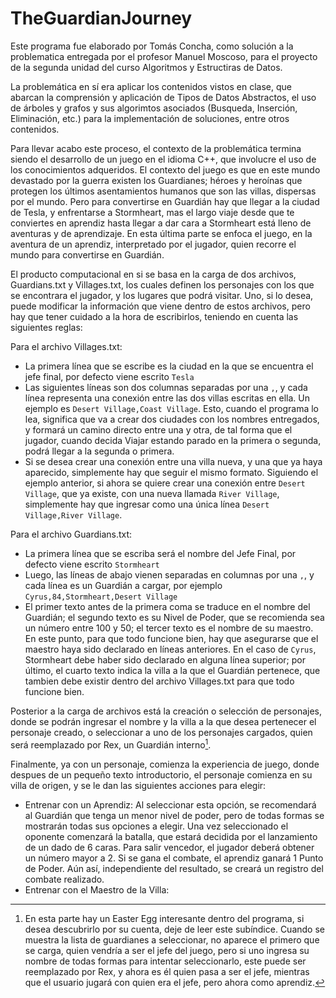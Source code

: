 # TheGuardianJourney

Este programa fue elaborado por Tomás Concha, como solución a la problematica entregada por el profesor Manuel Moscoso, para el proyecto de la segunda unidad del curso Algoritmos y Estructiras de Datos. 

La problemática en sí era aplicar los contenidos vistos en clase, que abarcan la comprensión y aplicación de Tipos de Datos Abstractos, el uso de árboles y grafos y sus algorimtos asociados (Busqueda, Inserción, Eliminación, etc.) para la implementación de soluciones, entre otros contenidos.

Para llevar acabo este proceso, el contexto de la problemática termina siendo el desarrollo de un juego en el idioma C++, que involucre el uso de los conocimientos adqueridos. 
El contexto del juego es que en este mundo devastado por la guerra existen los Guardianes; héroes y heroínas que protegen los últimos asentamientos humanos que son las villas, dispersas por el mundo. Pero para convertirse en Guardián hay que llegar a la ciudad de Tesla, y enfrentarse a Stormheart, mas el largo viaje desde que te conviertes en aprendiz hasta llegar a dar cara a Stormheart está lleno de aventuras y de aprendizaje. 
En esta última parte se enfoca el juego, en la aventura de un aprendiz, interpretado por el jugador, quien recorre el mundo para convertirse en Guardián.

El producto computacional en si se basa en la carga de dos archivos, Guardians.txt y Villages.txt, los cuales definen los personajes con los que se encontrara el jugador, y los lugares que podrá visitar. Uno, si lo desea, puede modificar la información que viene dentro de estos archivos, pero hay que tener cuidado a la hora de escribirlos, teniendo en cuenta las siguientes reglas:

Para el archivo Villages.txt:
 - La primera línea que se escribe es la ciudad en la que se encuentra el jefe final, por defecto viene escrito `Tesla`
 - Las siguientes líneas son dos columnas separadas por una `,`, y cada línea representa una conexión entre las dos villas escritas en ella. Un ejemplo es `Desert Village,Coast Village`. Esto, cuando el programa lo lea, significa que va a crear dos ciudades con los nombres entregados, y formará un camino directo entre una y otra, de tal forma que el jugador, cuando decida Viajar estando parado en la primera o segunda, podrá llegar a la segunda o primera.
 - Si se desea crear una conexión entre una villa nueva, y una que ya haya aparecido, simplemente hay que seguir el mismo formato. Siguiendo el ejemplo anterior, si ahora se quiere crear una conexión entre `Desert Village`, que ya existe, con una nueva llamada `River Village`, simplemente hay que ingresar como una única línea `Desert Village,River Village`.

Para el archivo Guardians.txt:
 - La primera línea que se escriba será el nombre del Jefe Final, por defecto viene escrito `Stormheart`
 - Luego, las líneas de abajo vienen separadas en columnas por una `,`, y cada línea es un Guardián a cargar, por ejemplo `Cyrus,84,Stormheart,Desert Village`
 - El primer texto antes de la primera coma se traduce en el nombre del Guardián; el segundo texto es su Nivel de Poder, que se recomienda sea un número entre 100 y 50; el tercer texto es el nombre de su maestro. En este punto, para que todo funcione bien, hay que asegurarse que el maestro haya sido declarado en líneas anteriores. En el caso de `Cyrus`, Stormheart debe haber sido declarado en alguna línea superior; por último, el cuarto texto indica la villa a la que el Guardián pertenece, que tambien debe existir dentro del archivo Villages.txt para que todo funcione bien.

Posterior a la carga de archivos está la creación o selección de personajes, donde se podrán ingresar el nombre y la villa a la que desea pertenecer el personaje creado, o seleccionar a uno de los personajes cargados, quien será reemplazado por Rex, un Guardián interno[^1].

Finalmente, ya con un personaje, comienza la experiencia de juego, donde despues de un pequeño texto introductorio, el personaje comienza en su villa de origen, y se le dan las siguientes acciones para elegir:

 - Entrenar con un Aprendiz: Al seleccionar esta opción, se recomendará al Guardián que tenga un menor nivel de poder, pero de todas formas se mostrarán todas sus opciones a elegir. Una vez seleccionado el oponente comenzará la batalla, que estará decidida por el lanzamiento de un dado de 6 caras. Para salir vencedor, el jugador deberá obtener un número mayor a 2. Si se gana el combate, el aprendiz ganará 1 Punto de Poder. Aún así, independiente del resultado, se creará un registro del combate realizado.
 - Entrenar con el Maestro de la Villa:  


[^1]: En esta parte hay un Easter Egg interesante dentro del programa, si desea descubrirlo por su cuenta, deje de leer este subíndice. 
Cuando se muestra la lista de guardianes a seleccionar, no aparece el primero que se carga, quien vendría a ser el jefe del juego, 
pero si uno ingresa su nombre de todas formas para intentar seleccionarlo, este puede ser reemplazado por Rex, y ahora es él quien pasa a ser el jefe, 
mientras que el usuario jugará con quien era el jefe, pero ahora como aprendiz.
